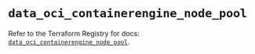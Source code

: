 # `data_oci_containerengine_node_pool`

Refer to the Terraform Registry for docs: [`data_oci_containerengine_node_pool`](https://registry.terraform.io/providers/oracle/oci/6.37.0/docs/data-sources/containerengine_node_pool).

